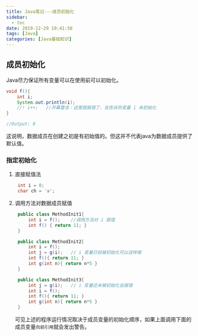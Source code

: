 ```yaml
---
title: Java笔记---成员初始化
sidebar:
  - toc
date: 2019-12-29 19:41:58
tags: [Java]
categories: [Java基础知识]
---
```


## **成员初始化**
Java尽力保证所有变量可以在使用前可以初始化。
```java
void f(){
    int i;
    System.out.println(i);
    //! i++;   //开幕雷击：这里就报错了，会告诉你变量 i 未初始化
}

//Output: 0
```
这说明，数据成员在创建之初是有初始值的。但这并不代表java为数据成员提供了默认值。

### **指定初始化**
1. 直接赋值法
   ```java
    int i = 0;
    char ch = 'a';
     ```
2. 调用方法对数据成员赋值
   ```java
    public class MethodInit1{
        int i = f();    //调用方法对 i 赋值
        int f() { return 11; }
    }

    public class MethodInit2{
        int i = f();
        int j = g(i);   // i 变量已经被初始化可以这样做
        int f(){ return 11; }
        int g(int n){ return n*5 }
    }

    public class MethodInit3{
        int j = g(i);   // i 变量还未被初始化会报错
        int i = f();
        int f(){ return 11; }
        int g(int n){ return n*5 }
    }
   ```
    可见上述的程序运行情况取决于成员变量的初始化顺序，如果上面调用下面的成员变量`向前引用`就会发出警告。
